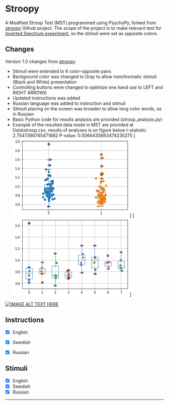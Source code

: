 # Stroopy
A Modified Stroop Test (MST) programmed using PsychoPy, forked from [stroopy](https://github.com/marsja/stroopy) Github project.
The scope of the project is to make relevant test for [Inverted Spectrum experiment](https://osf.io/ed4sy/), so the stimuli were set as opposite colors. 

## Changes
Version 1.0 changes from [stroopy](https://github.com/marsja/stroopy):
* Stimuli were extended to 6 color-opposite pairs
* Background color was changed to Gray to allow nonchromatic stimuli (Black and White) presentation
* Controlling buttons were changed to optimize one hand use to LEFT and RIGHT ARROWS
* Updated instructions was added
* Russian language was added to instruction and stimuli
* Stimuli placing on the screen was broaden to allow long color words, as in Russian
* Basic Python code for results analysis are provided (stroop_analysis.py)
* Example of the resulted data made in MST are provided at Data\stroop.csv, results of analyses is on figure below
t-statistic: 2.7547390745471882
P-value: 0.0066435663474235275
[![overall statistics](MST1.png)]
[![statistics by color](MST2.png)]

[![IMAGE ALT TEXT HERE](https://i.ytimg.com/vi/re8i-CZwREI/0.jpg)](https://www.youtube.com/watch?v=re8i-CZwREI)


## Instructions
- [x] English
- [x] Swedish
- [x] Russian


## Stimuli
- [x] English
- [x] Swedish
- [x] Russian

---------
